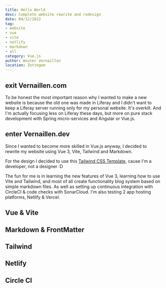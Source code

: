 ```yaml
---
title: Hello World
desc: Complete website rewrite and redesign
date: 04/12/2022
tag:
- website
- vue
- vite
- netlify
- markdown
- all
category: Vue.js
author: Wouter Vernaillen
location: Zottegem
---
```


## exit Vernaillen.com
To be honest the most important reason why I wanted to make a new website is because the old one was made in Liferay and I didn't want to keep a Liferay server running only for my personal website. It's overkill.
And I'm actually focusing less on Liferay these days, but more on pure stack development with Spring micro-services and Angular or Vue.js.

## enter Vernaillen.dev

Since I wanted to become more skilled in Vue.js anyway, I decided to rewrite my website using Vue 3, Vite, Tailwind and Markdown.

For the design I decided to use this [Tailwind CSS Template](https://tailwindtemplates.co/templates/startup), cause I'm a developer, not a designer :D

The fun for me is in learning the new features of Vue 3, learning how to use Vite and Tailwind, and most of all create functionality blog system based on simple markdown files.
As well as setting up continuous integration with CircleCI & code checks with SonarCloud. I'm also testing 2 app hosting platforms, Netlify & Vercel.

## Vue & Vite

## Markdown & FrontMatter

## Tailwind

## Netlify

## Circle CI
